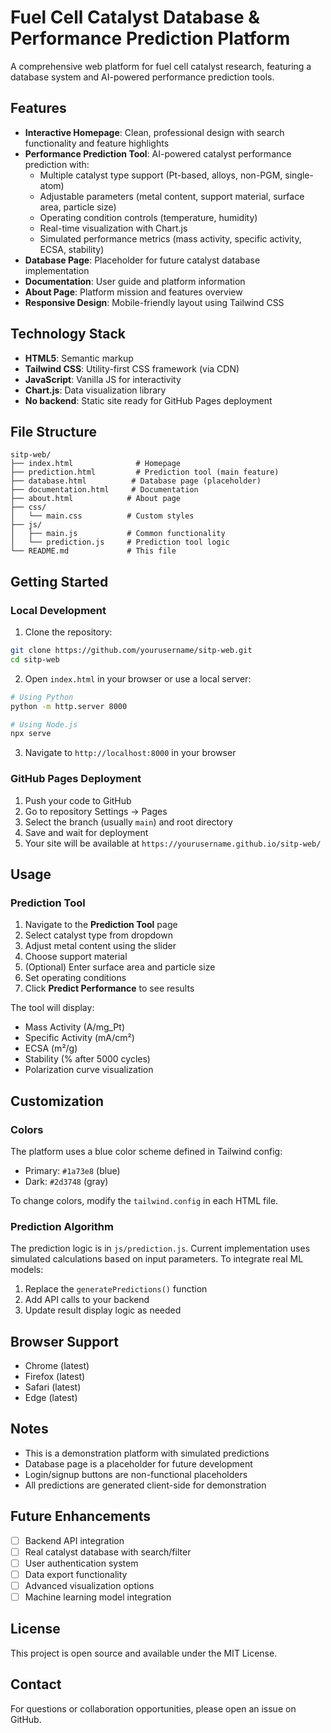 # Fuel Cell Catalyst Database & Performance Prediction Platform

A comprehensive web platform for fuel cell catalyst research, featuring a database system and AI-powered performance prediction tools.

## Features

- **Interactive Homepage**: Clean, professional design with search functionality and feature highlights
- **Performance Prediction Tool**: AI-powered catalyst performance prediction with:
  - Multiple catalyst type support (Pt-based, alloys, non-PGM, single-atom)
  - Adjustable parameters (metal content, support material, surface area, particle size)
  - Operating condition controls (temperature, humidity)
  - Real-time visualization with Chart.js
  - Simulated performance metrics (mass activity, specific activity, ECSA, stability)
- **Database Page**: Placeholder for future catalyst database implementation
- **Documentation**: User guide and platform information
- **About Page**: Platform mission and features overview
- **Responsive Design**: Mobile-friendly layout using Tailwind CSS

## Technology Stack

- **HTML5**: Semantic markup
- **Tailwind CSS**: Utility-first CSS framework (via CDN)
- **JavaScript**: Vanilla JS for interactivity
- **Chart.js**: Data visualization library
- **No backend**: Static site ready for GitHub Pages deployment

## File Structure

```
sitp-web/
├── index.html              # Homepage
├── prediction.html         # Prediction tool (main feature)
├── database.html          # Database page (placeholder)
├── documentation.html     # Documentation
├── about.html            # About page
├── css/
│   └── main.css          # Custom styles
├── js/
│   ├── main.js           # Common functionality
│   └── prediction.js     # Prediction tool logic
└── README.md             # This file
```

## Getting Started

### Local Development

1. Clone the repository:
```bash
git clone https://github.com/yourusername/sitp-web.git
cd sitp-web
```

2. Open `index.html` in your browser or use a local server:
```bash
# Using Python
python -m http.server 8000

# Using Node.js
npx serve
```

3. Navigate to `http://localhost:8000` in your browser

### GitHub Pages Deployment

1. Push your code to GitHub
2. Go to repository Settings → Pages
3. Select the branch (usually `main`) and root directory
4. Save and wait for deployment
5. Your site will be available at `https://yourusername.github.io/sitp-web/`

## Usage

### Prediction Tool

1. Navigate to the **Prediction Tool** page
2. Select catalyst type from dropdown
3. Adjust metal content using the slider
4. Choose support material
5. (Optional) Enter surface area and particle size
6. Set operating conditions
7. Click **Predict Performance** to see results

The tool will display:
- Mass Activity (A/mg_Pt)
- Specific Activity (mA/cm²)
- ECSA (m²/g)
- Stability (% after 5000 cycles)
- Polarization curve visualization

## Customization

### Colors

The platform uses a blue color scheme defined in Tailwind config:
- Primary: `#1a73e8` (blue)
- Dark: `#2d3748` (gray)

To change colors, modify the `tailwind.config` in each HTML file.

### Prediction Algorithm

The prediction logic is in `js/prediction.js`. Current implementation uses simulated calculations based on input parameters. To integrate real ML models:

1. Replace the `generatePredictions()` function
2. Add API calls to your backend
3. Update result display logic as needed

## Browser Support

- Chrome (latest)
- Firefox (latest)
- Safari (latest)
- Edge (latest)

## Notes

- This is a demonstration platform with simulated predictions
- Database page is a placeholder for future development
- Login/signup buttons are non-functional placeholders
- All predictions are generated client-side for demonstration

## Future Enhancements

- [ ] Backend API integration
- [ ] Real catalyst database with search/filter
- [ ] User authentication system
- [ ] Data export functionality
- [ ] Advanced visualization options
- [ ] Machine learning model integration

## License

This project is open source and available under the MIT License.

## Contact

For questions or collaboration opportunities, please open an issue on GitHub.
